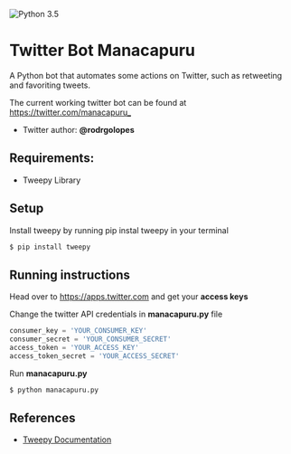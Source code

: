 ![Python 3.5](https://img.shields.io/badge/python-3.5-blue.svg)

# Twitter Bot Manacapuru

A Python bot that automates some actions on Twitter, such as retweeting and favoriting tweets.

The current working twitter bot can be found at <https://twitter.com/manacapuru_>

*	Twitter author: **@rodrgolopes**

## Requirements:

* Tweepy Library


## Setup

Install tweepy by running pip instal tweepy in your terminal

``` sh
$ pip install tweepy
```


## Running instructions

Head over to <https://apps.twitter.com> and get your **access keys**

Change the twitter API credentials in **manacapuru.py** file

``` python
consumer_key = 'YOUR_CONSUMER_KEY'
consumer_secret = 'YOUR_CONSUMER_SECRET'
access_token = 'YOUR_ACCESS_KEY'
access_token_secret = 'YOUR_ACCESS_SECRET'
```

Run **manacapuru.py**

``` sh
$ python manacapuru.py
```

## References

* [Tweepy Documentation](http://docs.tweepy.org/en/v3.5.0/index.html)